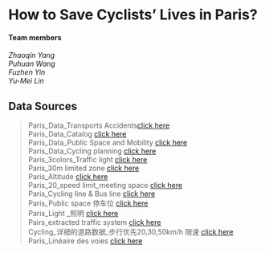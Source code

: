 # How to Save Cyclists’ Lives in Paris?
#### Team members
*Zhaoqin Yang*  
*Puhuan Wang*  
*Fuzhen Yin*  
*Yu-Mei Lin*  


## Data Sources

>Paris_Data_Transports Accidents[click here](https://www.data.gouv.fr/en/datasets/base-de-donnees-accidents-corporels-de-la-circulation/)  
>Paris_Data_Catalog	[click here](http://opendata.apur.org/)  
>Paris_Data_Public Space and Mobility	[click here](http://opendata.apur.org/search?tags=apur_bd_espacepublic_mobilite)  
>Paris_Data_Cycling planning	[click here](http://opendata.apur.org/datasets/amenagement-cyclable)  
>Paris_3colors_Traffic light	[click here](https://opendata.paris.fr/explore/dataset/signalisation-tricolore/map/?disjunctive.lib_domain&disjunctive.lib_ouvrag&disjunctive.lib_regime&disjunctive.lib_voiedo&disjunctive.lib_region&disjunctive.lib_regi_1&disjunctive.lib_lumi_1&disjunctive.lib_lampef&basemap=jawg.dark&location=14,48.8637,2.36322)  
>Paris_30m limited zone	[click here](https://opendata.paris.fr/explore/dataset/zones-30/map/?disjunctive.nom_zca&disjunctive.arrdt&location=13,48.87524,2.37185&basemap=jawg.streets&dataChart=eyJxdWVyaWVzIjpbeyJjb25maWciOnsiZGF0YXNldCI6InpvbmVzLTMwIiwib3B0aW9ucyI6eyJkaXNqdW5jdGl2ZS5ub21femNhIjp0cnVlLCJkaXNqdW5jdGl2ZS5hcnJkdCI6dHJ1ZX19LCJjaGFydHMiOlt7ImFsaWduTW9udGgiOnRydWUsInR5cGUiOiJsaW5lIiwiZnVuYyI6IkFWRyIsInlBeGlzIjoiYXJyZHQiLCJzY2llbnRpZmljRGlzcGxheSI6dHJ1ZSwiY29sb3IiOiIjMDAzMzY2In1dLCJ4QXhpcyI6ImRhdGVfYXJyIiwibWF4cG9pbnRzIjoiIiwidGltZXNjYWxlIjoieWVhciIsInNvcnQiOiIifV0sImRpc3BsYXlMZWdlbmQiOnRydWUsImFsaWduTW9udGgiOnRydWV9)  
>Paris_Altitude	[click here](https://opendata.paris.fr/explore/dataset/plan-de-voirie-repere-de-nivellement/map/?disjunctive.typ&location=14,48.85797,2.31524&basemap=jawg.streets)  
>Paris_20_speed limit_meeting space	[click here](https://opendata.paris.fr/explore/dataset/zones-de-rencontre/map/?location=14,48.85221,2.3488&basemap=jawg.streets)  
>Paris_Cycling line & Bus line	[click here](https://opendata.paris.fr/explore/dataset/plan-de-voirie-pistes-cyclables-et-couloirs-de-bus/map/?disjunctive.num_pave&disjunctive.lib_classe&location=17,48.85885,2.33297&basemap=jawg.streets)  
>Paris_Public space 停车位	[click here](https://opendata.paris.fr/explore/dataset/stationnement-voie-publique-emplacements/information/?disjunctive.regpri&disjunctive.regpar&disjunctive.typsta&disjunctive.arrond)  
>Paris_Light _照明	[click here](https://opendata.paris.fr/explore/dataset/eclairage-public/map/?disjunctive.lib_domain&disjunctive.lib_ouvrag&disjunctive.lib_regime&disjunctive.nature_voi&disjunctive.lib_voiedo&disjunctive.materiau_s&disjunctive.type_suppo&disjunctive.modele_lum&disjunctive.lib_lumi_1&disjunctive.lib_lampef&basemap=jawg.dark&location=17,48.86555,2.34158)  
>Pairs_extracted traffic system	[click here](https://opendata.paris.fr/explore/dataset/troncon_voie/map/?location=15,48.86356,2.34208&basemap=jawg.streets)  
>Cycling_详细的道路数据_步行优先20,30,50km/h 限速	[click here](https://opendata.paris.fr/explore/dataset/reseau-cyclable/table/?disjunctive.typologie_simple&disjunctive.bidirectionnel&disjunctive.statut&disjunctive.sens_velo&disjunctive.arrdt&disjunctive.bois&disjunctive.position&disjunctive.circulation&disjunctive.piste&disjunctive.couloir_bus&disjunctive.type_continuite&disjunctive.reseau&basemap=jawg.streets&location=19,48.87239,2.35938)  
>Paris_Linéaire des voies	[click here](https://opendata.paris.fr/explore/dataset/voie/export/?location=17,48.85665,2.33191&basemap=jawg.streets&dataChart=eyJxdWVyaWVzIjpbeyJjb25maWciOnsiZGF0YXNldCI6InZvaWUiLCJvcHRpb25zIjp7fX0sImNoYXJ0cyI6W3siYWxpZ25Nb250aCI6dHJ1ZSwidHlwZSI6ImNvbHVtbiIsImZ1bmMiOiJBVkciLCJ5QXhpcyI6Im5fc3Ffdm8iLCJzY2llbnRpZmljRGlzcGxheSI6dHJ1ZSwiY29sb3IiOiIjMDAzMzY2In1dLCJ4QXhpcyI6ImJfb2ZmIiwibWF4cG9pbnRzIjo1MCwic29ydCI6IiJ9XSwidGltZXNjYWxlIjoiIiwiZGlzcGxheUxlZ2VuZCI6dHJ1ZSwiYWxpZ25Nb250aCI6dHJ1ZX0%3D)  
